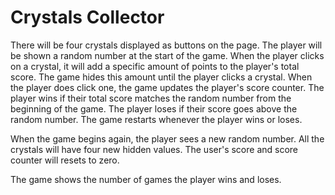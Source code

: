 # Crystals Collector

There will be four crystals displayed as buttons on the page.
The player will be shown a random number at the start of the game.
When the player clicks on a crystal, it will add a specific amount of points to the player's total score. 
  The game hides this amount until the player clicks a crystal.
  When the player does click one, the game updates the player's score counter.
The player wins if their total score matches the random number from the beginning of the game.
The player loses if their score goes above the random number.
The game restarts whenever the player wins or loses.

When the game begins again, the player sees a new random number. 
All the crystals will have four new hidden values.
The user's score and score counter will resets to zero.

The game shows the number of games the player wins and loses.
